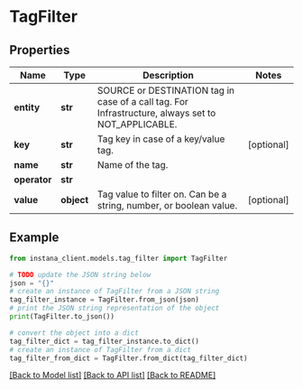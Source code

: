 # TagFilter


## Properties

Name | Type | Description | Notes
------------ | ------------- | ------------- | -------------
**entity** | **str** | SOURCE or DESTINATION tag in case of a call tag. For Infrastructure, always set to NOT_APPLICABLE. | 
**key** | **str** | Tag key in case of a key/value tag. | [optional] 
**name** | **str** | Name of the tag. | 
**operator** | **str** |  | 
**value** | **object** | Tag value to filter on. Can be a string, number, or boolean value. | [optional] 

## Example

```python
from instana_client.models.tag_filter import TagFilter

# TODO update the JSON string below
json = "{}"
# create an instance of TagFilter from a JSON string
tag_filter_instance = TagFilter.from_json(json)
# print the JSON string representation of the object
print(TagFilter.to_json())

# convert the object into a dict
tag_filter_dict = tag_filter_instance.to_dict()
# create an instance of TagFilter from a dict
tag_filter_from_dict = TagFilter.from_dict(tag_filter_dict)
```
[[Back to Model list]](../README.md#documentation-for-models) [[Back to API list]](../README.md#documentation-for-api-endpoints) [[Back to README]](../README.md)


